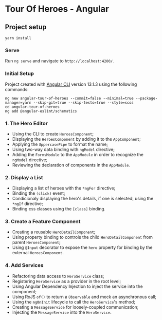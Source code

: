 # Tour Of Heroes - Angular

## Project setup
```
yarn install
```

### Serve
Run `ng serve` and navigate to `http://localhost:4200/`.

### Initial Setup
Project created with [Angular CLI](https://github.com/angular/angular-cli) version 13.1.3 using the following commands:
```
ng new angular-tour-of-heroes --commit=false --minimal=true --package-manager=yarn --skip-git=true --skip-tests=true --style=scss
cd angular-tour-of-heroes
ng add @angular-eslint/schematics
```

### 1. The Hero Editor
* Using the CLI to create `HeroesComponent`;
* Displaying the `HeroesComponent` by adding it to the `AppComponent`;
* Applying the `UppercasePipe` to format the name;
* Using two-way data binding with `ngModel` directive;
* Adding the `FormsModule` to the `AppModule` in order to recognize the `ngModel` directive;
* Reviewing the declaration of components in the `AppModule`.

### 2. Display a List
* Displaying a list of heroes with the `*ngFor` directive;
* Binding the `(click)` event;
* Condicionaly displaying the hero's details, if one is selected, using the `*ngIf` directive;
* Binding css classes using the `[class]` binding.

### 3. Create a Feature Component
* Creating a reusable `HeroDetailComponent`;
* Using property binding to controls the child `HeroDetailComponent` from parent `HeroesComponent`;
* Using `@Input` decorator to expose the `hero` property for binding by the external `HeroesComponent`.

### 4. Add Services
* Refactoring data access to `HeroService` class;
* Registering `HeroService` as a provider in the root level;
* Using Angular Dependency Injection to inject the service into the component;
* Using RxJS `of()` to return a `Observable` and mock an asynchronous call;
* Using the `ngOnInit` lifecycle to call the `HeroService`'s method;
* Creating a `MessageService` for loosely-coupled communication;
* Injecting the `MessageService` into the `HeroService`.
